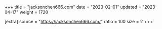 +++
title = "jacksonchen666.com"
date = "2023-02-01"
updated = "2023-04-17"
weight = 1720

[extra]
source = "https://jacksonchen666.com/"
ratio = 100
size = 2
+++
